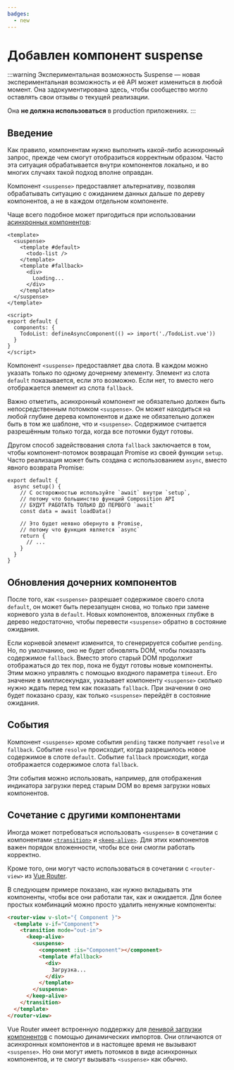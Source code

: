 ```yaml
---
badges:
  - new
---
```


# Добавлен компонент suspense <MigrationBadges :badges="$frontmatter.badges" />

:::warning Экспериментальная возможность
Suspense — новая экспериментальная возможность и её API может измениться в любой момент. Она задокументирована здесь, чтобы сообщество могло оставлять свои отзывы о текущей реализации.

Она **не должна использоваться** в production приложениях.
:::

## Введение

Как правило, компонентам нужно выполнить какой-либо асинхронный запрос, прежде чем смогут отобразиться корректным образом. Часто эта ситуация обрабатывается внутри компонентов локально, и во многих случаях такой подход вполне оправдан.

Компонент `<suspense>` предоставляет альтернативу, позволяя обрабатывать ситуацию с ожиданием данных дальше по дереву компонентов, а не в каждом отдельном компоненте.

Чаще всего подобное может пригодиться при использовании [асинхронных компонентов](../component-dynamic-async.md#асинхронные-компоненты):

```vue{2-4,6,17}
<template>
  <suspense>
    <template #default>
      <todo-list />
    </template>
    <template #fallback>
      <div>
        Loading...
      </div>
    </template>
  </suspense>
</template>

<script>
export default {
  components: {
    TodoList: defineAsyncComponent(() => import('./TodoList.vue'))
  }
}
</script>
```

Компонент `<suspense>` предоставляет два слота. В каждом можно указать только по одному дочернему элементу. Элемент из слота `default` показывается, если это возможно. Если нет, то вместо него отображается элемент из слота `fallback`.

Важно отметить, асинхронный компонент не обязательно должен быть непосредственным потомком `<suspense>`. Он может находиться на любой глубине дерева компонентов и даже не обязательно должен быть в том же шаблоне, что и `<suspense>`. Содержимое считается разрешённым только тогда, когда все потомки будут готовы.

Другом способ задействования слота `fallback` заключается в том, чтобы компонент-потомок возвращал Promise из своей функции `setup`. Часто реализация может быть создана с использованием `async`, вместо явного возврата Promise:

```js{2}
export default {
  async setup() {
    // С осторожностью используйте `await` внутри `setup`,
    // потому что большинство функций Composition API
    // БУДУТ РАБОТАТЬ ТОЛЬКО ДО ПЕРВОГО `await`
    const data = await loadData()

    // Это будет неявно обернуто в Promise,
    // потому что функция является `async`
    return {
      // ...
    }
  }
}
```

## Обновления дочерних компонентов

После того, как `<suspense>` разрешает содержимое своего слота `default`, он может быть перезапущен снова, но только при замене корневого узла в `default`. Новых компонентов, вложенных глубже в дерево недостаточно, чтобы перевести `<suspense>` обратно в состояние ожидания.

Если корневой элемент изменится, то сгенерируется событие `pending`. Но, по умолчанию, оно не будет обновлять DOM, чтобы показать содержимое `fallback`. Вместо этого старый DOM продолжит отображаться до тех пор, пока не будут готовы новые компоненты. Этим можно управлять с помощью входного параметра `timeout`. Его значение в миллисекундах, указывает компоненту `<suspense>` сколько нужно ждать перед тем как показать `fallback`. При значении `0` оно будет показано сразу, как только `<suspense>` перейдёт в состояние ожидания.

## События

Компонент `<suspense>` кроме события `pending` также получает `resolve` и `fallback`. Событие `resolve` происходит, когда разрешилось новое содержимое в слоте `default`. Событие `fallback` происходит, когда отображается содержимое слота `fallback`.

Эти события можно использовать, например, для отображения индикатора загрузки перед старым DOM во время загрузки новых компонентов.

## Сочетание с другими компонентами

Иногда может потребоваться использовать `<suspense>` в сочетании с компонентами [`<transition>`](../../api/built-in-components.md#transition) и [`<keep-alive>`](../../api/built-in-components.md#keep-alive). Для этих компонентов важен порядок вложенности, чтобы все они смогли работать корректно.

Кроме того, они могут часто использоваться в сочетании с `<router-view>` из [Vue Router](https://next.router.vuejs.org/).

В следующем примере показано, как нужно вкладывать эти компоненты, чтобы все они работали так, как и ожидается. Для более простых комбинаций можно просто удалить ненужные компоненты:

```html
<router-view v-slot="{ Component }">
  <template v-if="Component">
    <transition mode="out-in">
      <keep-alive>
        <suspense>
          <component :is="Component"></component>
          <template #fallback>
            <div>
              Загрузка...
            </div>
          </template>
        </suspense>
      </keep-alive>
    </transition>
  </template>
</router-view>
```

Vue Router имеет встроенную поддержку для [ленивой загрузки компонентов](https://next.router.vuejs.org/guide/advanced/lazy-loading.html) с помощью динамических импортов. Они отличаются от асинхронных компонентов и в настоящее время не вызывают `<suspense>`. Но они могут иметь потомков в виде асинхронных компонентов, и те смогут вызывать `<suspense>` как обычно.
